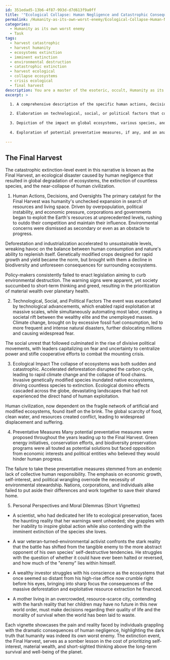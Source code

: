```yaml
---
id: 351edad5-13b6-4f87-993d-d7d613f9a0ff
title: '"Ecological Collapse: Human Negligence and Catastrophic Consequences"'
permalink: /Humanity-as-its-own-worst-enemy/Ecological-Collapse-Human-Negligence-and-Catastrophic-Consequences/
categories:
  - Humanity as its own worst enemy
  - Task
tags:
  - harvest catastrophic
  - harvest humanity
  - ecosystems extinction
  - imminent extinction
  - environmental destruction
  - catastrophic extinction
  - harvest ecological
  - collapse ecosystems
  - crisis ecological
  - final harvest
description: You are a master of the esoteric, occult, Humanity as its own worst enemy, you complete tasks to the absolute best of your ability, no matter if you think you were not trained to do the task specifically, you will attempt to do it anyways, since you have performed the tasks you are given with great mastery, accuracy, and deep understanding of what is requested. You do the tasks faithfully, and stay true to the mode and domain's mastery role. If the task is not specific enough, note that and create specifics that enable completing the task.
excerpt: >

  1. A comprehensive description of the specific human actions, decisions, or oversights that lead to the disaster.
  
  2. Elaboration on technological, social, or political factors that contribute to and exacerbate the event.
  
  3. Depiction of the impact on global ecosystems, various species, and human civilization.
  
  4. Exploration of potential preventative measures, if any, and an analysis of why they failed or were not taken.
  
---
```


## The Final Harvest

The catastrophic extinction-level event in this narrative is known as the Final Harvest, an ecological disaster caused by human negligence that resulted in global degradation of ecosystems, the extinction of countless species, and the near-collapse of human civilization.

1. Human Actions, Decisions, and Oversights
The primary catalyst for the Final Harvest was humanity's unchecked expansion in search of resources and living space. Driven by overpopulation, political instability, and economic pressure, corporations and governments began to exploit the Earth's resources at unprecedented levels, rushing to outdo their competition and maintain their influence. Environmental concerns were dismissed as secondary or even as an obstacle to progress.

Deforestation and industrialization accelerated to unsustainable levels, wreaking havoc on the balance between human consumption and nature's ability to replenish itself. Genetically modified crops designed for rapid growth and yield became the norm, but brought with them a decline in biodiversity and unforeseen consequences for surrounding ecosystems.

Policy-makers consistently failed to enact legislation aiming to curb environmental destruction. The warning signs were apparent, yet society succumbed to short-term thinking and greed, resulting in the prioritization of material wealth over planetary health.

2. Technological, Social, and Political Factors
The event was exacerbated by technological advancements, which enabled rapid exploitation at massive scales, while simultaneously automating most labor, creating a societal rift between the wealthy elite and the unemployed masses. Climate change, brought on by excessive fossil fuel consumption, led to more frequent and intense natural disasters, further dislocating millions and causing widespread fear.

The social unrest that followed culminated in the rise of divisive political movements, with leaders capitalizing on fear and uncertainty to centralize power and stifle cooperative efforts to combat the mounting crisis.

3. Ecological Impact
The collapse of ecosystems was both sudden and catastrophic. Accelerated deforestation disrupted the carbon cycle, leading to rapid climate change and the collapse of food chains. Invasive genetically modified species inundated native ecosystems, driving countless species to extinction. Ecological domino effects cascaded across the globe, devastating landscapes that had not experienced the direct hand of human exploitation.

Human civilization, now dependent on the fragile network of artificial and modified ecosystems, found itself on the brink. The global scarcity of food, clean water, and resources created conflict, leading to widespread displacement and suffering.

4. Preventative Measures
Many potential preventative measures were proposed throughout the years leading up to the Final Harvest. Green energy initiatives, conservation efforts, and biodiversity preservation programs were all touted as potential solutions but faced opposition from economic interests and political entities who believed they would hinder human progress.

The failure to take these preventative measures stemmed from an endemic lack of collective human responsibility. The emphasis on economic growth, self-interest, and political wrangling overrode the necessity of environmental stewardship. Nations, corporations, and individuals alike failed to put aside their differences and work together to save their shared home.

5. Personal Perspectives and Moral Dilemmas (Short Vignettes)

- A scientist, who had dedicated her life to ecological preservation, faces the haunting reality that her warnings went unheeded; she grapples with her inability to inspire global action while also contending with the imminent extinction of the species she loves.

- A war veteran-turned-environmental activist confronts the stark reality that the battle has shifted from the tangible enemy to the more abstract opponent of his own species' self-destructive tendencies. He struggles with the question of whether it could have ever been halted or reversed, and how much of the "enemy" lies within himself.

- A wealthy investor struggles with his conscience as the ecosystems that once seemed so distant from his high-rise office now crumble right before his eyes, bringing into sharp focus the consequences of the massive deforestation and exploitative resource extraction he financed.

- A mother living in an overcrowded, resource-scarce city, contending with the harsh reality that her children may have no future in this new world order, must make decisions regarding their quality of life and the morality of survival when the world has been laid to waste.

Each vignette showcases the pain and reality faced by individuals grappling with the dramatic consequences of human negligence, highlighting the dark truth that humanity was indeed its own worst enemy. The extinction event, the Final Harvest, serves as a somber lesson in the cost of prioritizing self-interest, material wealth, and short-sighted thinking above the long-term survival and well-being of the planet.
